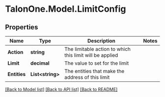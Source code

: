
# TalonOne.Model.LimitConfig

## Properties

Name | Type | Description | Notes
------------ | ------------- | ------------- | -------------
**Action** | **string** | The limitable action to which this limit will be applied | 
**Limit** | **decimal** | The value to set for the limit | 
**Entities** | **List&lt;string&gt;** | The entities that make the address of this limit | 

[[Back to Model list]](../README.md#documentation-for-models)
[[Back to API list]](../README.md#documentation-for-api-endpoints)
[[Back to README]](../README.md)

